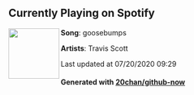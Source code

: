 ## Currently Playing on Spotify

[<img align="left" width="100" src="https://i.scdn.co/image/ab67616d00001e02f54b99bf27cda88f4a7403ce">](https://open.spotify.com/album/42WVQWuf1teDysXiOupIZt)

**Song**: goosebumps

**Artists**: Travis Scott

Last updated at 07/20/2020 09:29

#### Generated with [20chan/github-now](https://github.com/20chan/github-now)